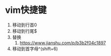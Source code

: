 # vim快捷键

1. 移动到行首0
2. 移动到行尾$
3. 替换
   1. https://www.jianshu.com/p/b3b2f04c1897
4. 移动到首字母^(shift+6)
